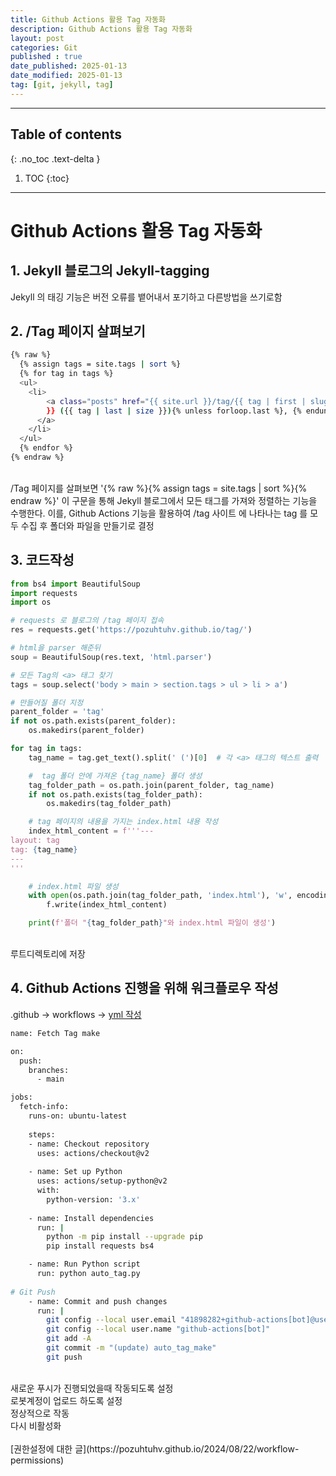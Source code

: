 ```yaml
---
title: Github Actions 활용 Tag 자동화
description: Github Actions 활용 Tag 자동화
layout: post
categories: Git
published : true
date_published: 2025-01-13
date_modified: 2025-01-13
tag: [git, jekyll, tag]
---
```

---
## Table of contents
{: .no_toc .text-delta }

1. TOC
{:toc}
---

<!-- 글의 제목은 #
    나머지 큰 제목은 ##
    이후 나머지는 3개이상 -->

# Github Actions 활용 Tag 자동화

## 1. Jekyll 블로그의 Jekyll-tagging
Jekyll 의 태깅 기능은 버전 오류를 뱉어내서 포기하고 다른방법을 쓰기로함

## 2. /Tag 페이지 살펴보기
```bash
{% raw %}
  {% assign tags = site.tags | sort %}
  {% for tag in tags %}
  <ul>
    <li>
	    <a class="posts" href="{{ site.url }}/tag/{{ tag | first | slugify }}/">{{ tag[0] | replace:'-', ' '
        }} ({{ tag | last | size }}){% unless forloop.last %}, {% endunless %}
      </a>
    </li>
  </ul>
  {% endfor %}
{% endraw %}
```
<br>
/Tag 페이지를 살펴보면 '{% raw %}{% assign tags = site.tags | sort %}{% endraw %}' 이 구문을 통해 Jekyll 블로그에서 모든 태그를 가져와 정렬하는 기능을 수행한다.
이를, Github Actions 기능을 활용하여 /tag 사이트 에 나타나는 tag 를 모두 수집 후 폴더와 파일을 만들기로 결정
<br>

## 3. 코드작성
```python
from bs4 import BeautifulSoup
import requests
import os

# requests 로 블로그의 /tag 페이지 접속
res = requests.get('https://pozuhtuhv.github.io/tag/')

# html을 parser 해준뒤
soup = BeautifulSoup(res.text, 'html.parser')

# 모든 Tag의 <a> 태그 찾기
tags = soup.select('body > main > section.tags > ul > li > a')

# 만들어질 폴더 지정
parent_folder = 'tag'
if not os.path.exists(parent_folder):
    os.makedirs(parent_folder)

for tag in tags:
    tag_name = tag.get_text().split(' (')[0]  # 각 <a> 태그의 텍스트 출력

    #  tag 폴더 안에 가져온 {tag_name} 폴더 생성
    tag_folder_path = os.path.join(parent_folder, tag_name)
    if not os.path.exists(tag_folder_path):
        os.makedirs(tag_folder_path)

    # tag 페이지의 내용을 가지는 index.html 내용 작성
    index_html_content = f'''---
layout: tag
tag: {tag_name}
---
'''

    # index.html 파일 생성
    with open(os.path.join(tag_folder_path, 'index.html'), 'w', encoding='utf-8') as f:
        f.write(index_html_content)

    print(f'폴더 "{tag_folder_path}"와 index.html 파일이 생성')
```
<br>
루트디렉토리에 저장<br>

## 4. Github Actions 진행을 위해 워크플로우 작성   
.github -> workflows -> [yml 작성](https://github.com/pozuhtuhv/pozuhtuhv.github.io/blob/main/.github/workflows/make_folder.yml)
<br>

```bash
name: Fetch Tag make

on:
  push:
    branches:
      - main

jobs:
  fetch-info:
    runs-on: ubuntu-latest
    
    steps:
    - name: Checkout repository
      uses: actions/checkout@v2
      
    - name: Set up Python
      uses: actions/setup-python@v2
      with:
        python-version: '3.x'
        
    - name: Install dependencies
      run: |
        python -m pip install --upgrade pip
        pip install requests bs4

    - name: Run Python script
      run: python auto_tag.py
    
# Git Push
    - name: Commit and push changes
      run: |
        git config --local user.email "41898282+github-actions[bot]@users.noreply.github.com"
        git config --local user.name "github-actions[bot]"
        git add -A
        git commit -m "(update) auto_tag_make"
        git push
```
<br>
새로운 푸시가 진행되었을때 작동되도록 설정<br>
로봇계정이 업로드 하도록 설정<br>
정상적으로 작동<br>
다시 비활성화<br>
<br>
[권한설정에 대한 글](https://pozuhtuhv.github.io/2024/08/22/workflow-permissions)